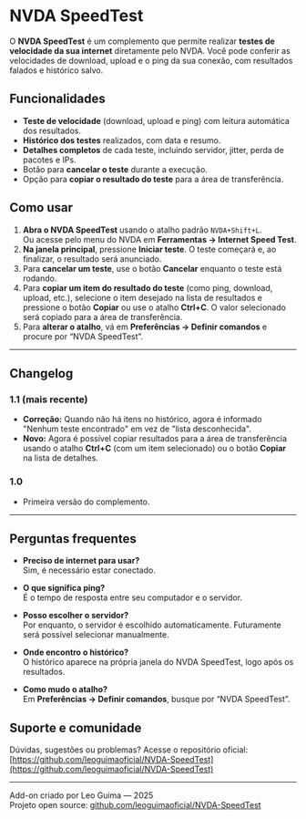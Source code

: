 # NVDA SpeedTest

O **NVDA SpeedTest** é um complemento que permite realizar **testes de velocidade da sua internet** diretamente pelo NVDA. Você pode conferir as velocidades de download, upload e o ping da sua conexão, com resultados falados e histórico salvo.

## Funcionalidades

- **Teste de velocidade** (download, upload e ping) com leitura automática dos resultados.
- **Histórico dos testes** realizados, com data e resumo.
- **Detalhes completos** de cada teste, incluindo servidor, jitter, perda de pacotes e IPs.
- Botão para **cancelar o teste** durante a execução.
- Opção para **copiar o resultado do teste** para a área de transferência.

## Como usar

1. **Abra o NVDA SpeedTest** usando o atalho padrão `NVDA+Shift+L`.  
   Ou acesse pelo menu do NVDA em **Ferramentas → Internet Speed Test**.
2. **Na janela principal**, pressione **Iniciar teste**. O teste começará e, ao finalizar, o resultado será anunciado.
3. Para **cancelar um teste**, use o botão **Cancelar** enquanto o teste está rodando.
4. Para **copiar um item do resultado do teste** (como ping, download, upload, etc.), selecione o item desejado na lista de resultados e pressione o botão **Copiar** ou use o atalho **Ctrl+C**. O valor selecionado será copiado para a área de transferência.
5. Para **alterar o atalho**, vá em **Preferências → Definir comandos** e procure por “NVDA SpeedTest”.


---

## Changelog

### 1.1 (mais recente)

* **Correção:** Quando não há itens no histórico, agora é informado "Nenhum teste encontrado" em vez de "lista desconhecida".
* **Novo:** Agora é possível copiar resultados para a área de transferência usando o atalho **Ctrl+C** (com um item selecionado) ou o botão **Copiar** na lista de detalhes.

### 1.0

* Primeira versão do complemento.

---


## Perguntas frequentes

- **Preciso de internet para usar?**  
  Sim, é necessário estar conectado.

- **O que significa ping?**  
  É o tempo de resposta entre seu computador e o servidor.

- **Posso escolher o servidor?**  
  Por enquanto, o servidor é escolhido automaticamente. Futuramente será possível selecionar manualmente.

- **Onde encontro o histórico?**  
  O histórico aparece na própria janela do NVDA SpeedTest, logo após os resultados.

- **Como mudo o atalho?**  
  Em **Preferências → Definir comandos**, busque por “NVDA SpeedTest”.

## Suporte e comunidade

Dúvidas, sugestões ou problemas? Acesse o repositório oficial:  
[https://github.com/leoguimaoficial/NVDA-SpeedTest](https://github.com/leoguimaoficial/NVDA-SpeedTest)

---

Add-on criado por Leo Guima — 2025  
Projeto open source: [github.com/leoguimaoficial/NVDA-SpeedTest](https://github.com/leoguimaoficial/NVDA-SpeedTest)
